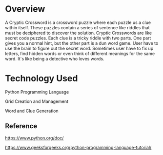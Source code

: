 # Overview

A Cryptic Crossword is a crossword puzzle where each puzzle us a clue within itself. These puzzles contain a series of sentence like riddles that must be deciphered to discover the solution. 
Cryptic Crosswords are like secret code puzzles. Each clue is a tricky riddle with two parts. One part gives you a normal hint, but the other part is a dun word game. User have to use the brain to figure out the secret word. Sometimes user have to fix up letters, find hidden words or even think of different meanings for the same word. It`s like being a detective who loves words. 

# Technology Used 

Python Programming Language

Grid Creation and Management

Word and Clue Generation


## Reference 

https://www.python.org/doc/

https://www.geeksforgeeks.org/python-programming-language-tutorial/
